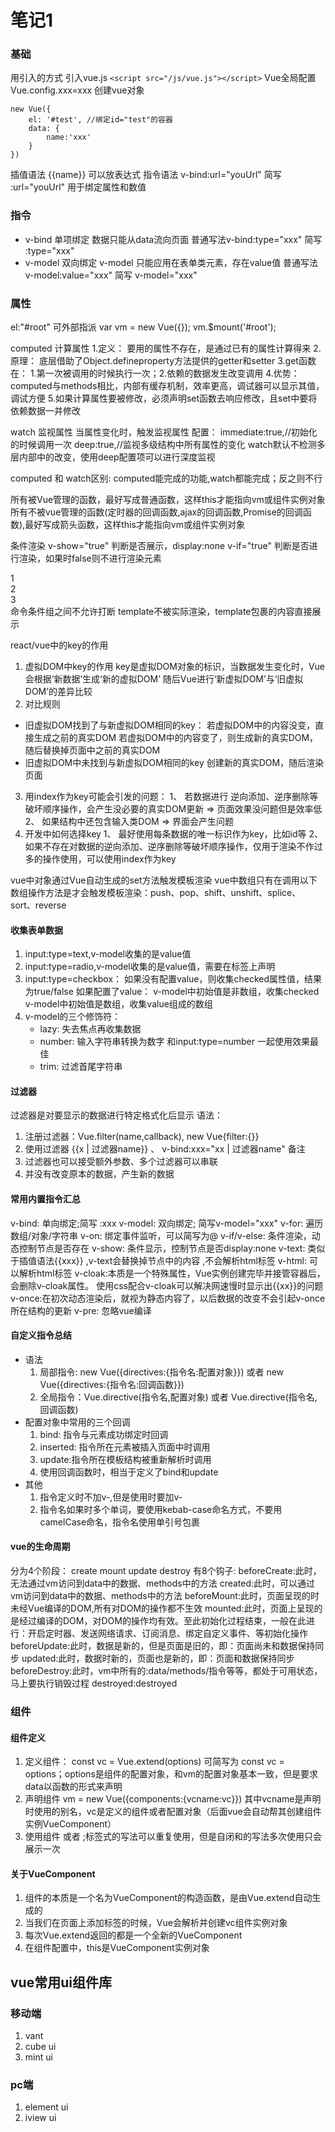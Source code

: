 # 笔记1

### 基础

用引入的方式 引入vue.js `<script src="/js/vue.js"></script>`
Vue全局配置 Vue.config.xxx=xxx
创建vue对象
```
new Vue({
    el: '#test', //绑定id="test"的容器
    data: {
        name:'xxx'
    }
})
```

插值语法 {{name}} 可以放表达式
指令语法 v-bind:url="youUrl"  简写 :url="youUrl" 用于绑定属性和数值

### 指令

- v-bind 单项绑定 数据只能从data流向页面
  普通写法v-bind:type="xxx"   简写 :type="xxx"
- v-model 双向绑定 v-model 只能应用在表单类元素，存在value值
  普通写法v-model:value="xxx" 简写 v-model="xxx"


### 属性

el:"#root" 可外部指派
var vm = new Vue({}); vm.$mount('#root');

computed 计算属性
1.定义： 要用的属性不存在，是通过已有的属性计算得来
2.原理： 底层借助了Object.defineproperty方法提供的getter和setter
3.get函数在： 1.第一次被调用的时候执行一次；2.依赖的数据发生改变调用
4.优势：computed与methods相比，内部有缓存机制，效率更高，调试器可以显示其值，调试方便
5.如果计算属性要被修改，必须声明set函数去响应修改，且set中要将依赖数据一并修改

watch 监视属性
当属性变化时，触发监视属性
配置：
  immediate:true,//初始化的时候调用一次
  deep:true,//监视多级结构中所有属性的变化
watch默认不检测多层内部中的改变，使用deep配置项可以进行深度监视

computed 和 watch区别:
computed能完成的功能,watch都能完成；反之则不行

所有被Vue管理的函数，最好写成普通函数，这样this才能指向vm或组件实例对象
所有不被vue管理的函数(定时器的回调函数,ajax的回调函数,Promise的回调函数),最好写成箭头函数，这样this才能指向vm或组件实例对象

条件渲染
v-show="true"  判断是否展示，display:none
v-if="true" 判断是否进行渲染，如果时false则不进行渲染元素
<div v-if="a==1">1</div>
<div v-else-if="a==2">2</div>
<div v-else>3</div>
命令条件组之间不允许打断
<template v-if="a==1"></template> template不被实际渲染，template包裹的内容直接展示

react/vue中的key的作用
1. 虚拟DOM中key的作用
   key是虚拟DOM对象的标识，当数据发生变化时，Vue会根据‘新数据’生成‘新的虚拟DOM’
   随后Vue进行‘新虚拟DOM’与‘旧虚拟DOM’的差异比较
2. 对比规则
  - 旧虚拟DOM找到了与新虚拟DOM相同的key：
      若虚拟DOM中的内容没变，直接生成之前的真实DOM
      若虚拟DOM中的内容变了，则生成新的真实DOM，随后替换掉页面中之前的真实DOM
  - 旧虚拟DOM中未找到与新虚拟DOM相同的key
      创建新的真实DOM，随后渲染页面
3. 用index作为key可能会引发的问题：
   1、 若数据进行 逆向添加、逆序删除等破坏顺序操作，会产生没必要的真实DOM更新 => 页面效果没问题但是效率低
   2、 如果结构中还包含输入类DOM => 界面会产生问题
4. 开发中如何选择key
   1、 最好使用每条数据的唯一标识作为key，比如id等
   2、 如果不存在对数据的逆向添加、逆序删除等破坏顺序操作，仅用于渲染不作过多的操作使用，可以使用index作为key

vue中对象通过Vue自动生成的set方法触发模板渲染
vue中数组只有在调用以下数组操作方法是才会触发模板渲染：push、pop、shift、unshift、splice、sort、reverse


#### 收集表单数据
1. input:type=text,v-model收集的是value值
2. input:type=radio,v-model收集的是value值，需要在标签上声明
3. input:type=checkbox：
    如果没有配置value，则收集checked属性值，结果为true/false
    如果配置了value：
      v-model中初始值是非数组，收集checked
      v-model中初始值是数组，收集value组成的数组
4. v-model的三个修饰符：
   - lazy: 失去焦点再收集数据
   - number: 输入字符串转换为数字 和input:type=number 一起使用效果最佳
   - trim: 过滤首尾字符串

#### 过滤器
过滤器是对要显示的数据进行特定格式化后显示
语法：
  1. 注册过滤器：Vue.filter(name,callback),  new Vue{filter:{}}
  2. 使用过滤器 {{x | 过滤器name}} 、 v-bind:xxx="xx | 过滤器name"
备注
  1. 过滤器也可以接受额外参数、多个过滤器可以串联
  2. 并没有改变原本的数据，产生新的数据

#### 常用内置指令汇总
  v-bind: 单向绑定;简写 :xxx
  v-model: 双向绑定; 简写v-model="xxx"
  v-for: 遍历数组/对象/字符串
  v-on: 绑定事件监听，可以简写为@
  v-if/v-else: 条件渲染，动态控制节点是否存在
  v-show: 条件显示，控制节点是否display:none
  v-text: 类似于插值语法{{xxx}}  ,v-text会替换掉节点中的内容 ,不会解析html标签
  v-html: 可以解析html标签
  v-cloak:本质是一个特殊属性，Vue实例创建完毕并接管容器后，会删除v-cloak属性。
                  使用css配合v-cloak可以解决网速慢时显示出{{xx}}的问题 
  v-once:在初次动态渲染后，就视为静态内容了，以后数据的改变不会引起v-once所在结构的更新
  v-pre: 忽略vue编译

#### 自定义指令总结
- 语法
  1. 局部指令: new Vue({directives:{指令名:配置对象}}) 或者  new Vue({directives:{指令名:回调函数}})
  2. 全局指令：Vue.directive(指令名,配置对象) 或者 Vue.directive(指令名,回调函数)
- 配置对象中常用的三个回调
  1. bind: 指令与元素成功绑定时回调
  2. inserted: 指令所在元素被插入页面中时调用
  3. update:指令所在模板结构被重新解析时调用
  4. 使用回调函数时，相当于定义了bind和update
- 其他
  1. 指令定义时不加v-,但是使用时要加v-
  2. 指令名如果时多个单词，要使用kebab-case命名方式，不要用camelCase命名，指令名使用单引号包裹

#### vue的生命周期
分为4个阶段： create mount update destroy
有8个钩子: 
beforeCreate:此时，无法通过vm访问到data中的数据、methods中的方法
created:此时，可以通过vm访问到data中的数据、methods中的方法
beforeMount:此时，页面呈现的时未经Vue编译的DOM,所有对DOM的操作都不生效
mounted:此时，页面上呈现的是经过编译的DOM，对DOM的操作均有效。至此初始化过程结束，一般在此进行：开启定时器、发送网络请求、订阅消息、绑定自定义事件、等初始化操作
beforeUpdate:此时，数据是新的，但是页面是旧的，即：页面尚未和数据保持同步
updated:此时，数据时新的，页面也是新的，即：页面和数据保持同步
beforeDestroy:此时，vm中所有的:data/methods/指令等等，都处于可用状态，马上要执行销毁过程
destroyed:destroyed


### 组件

#### 组件定义
1. 定义组件：
const vc = Vue.extend(options) 可简写为 const vc = options；options是组件的配置对象，和vm的配置对象基本一致，但是要求data以函数的形式来声明
2. 声明组件
vm = new Vue({components:{vcname:vc}}) 其中vcname是声明时使用的别名，vc是定义的组件或者配置对象（后面vue会自动帮其创建组件实例VueComponent）
3. 使用组件
<vcname></vcname>   或者 <vcname /> ;标签式的写法可以重复使用，但是自闭和的写法多次使用只会展示一次

#### 关于VueComponent
1. 组件的本质是一个名为VueComponent的构造函数，是由Vue.extend自动生成的
2. 当我们在页面上添加<vcname></vcname>标签的时候，Vue会解析并创建vc组件实例对象
3. 每次Vue.extend返回的都是一个全新的VueComponent
4. 在组件配置中，this是VueComponent实例对象

## vue常用ui组件库

### 移动端

1. vant
2. cube ui
3. mint ui

### pc端
1. element ui
2. iview ui